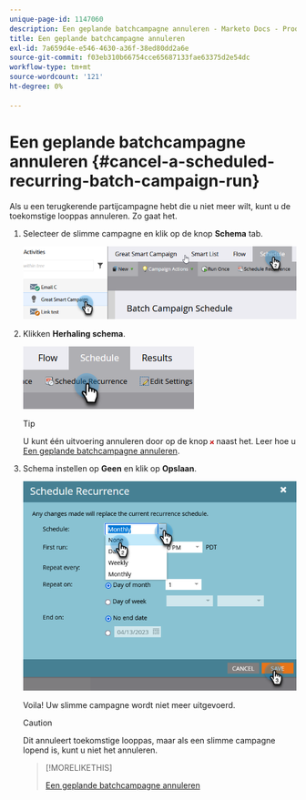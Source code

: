 ```yaml
---
unique-page-id: 1147060
description: Een geplande batchcampagne annuleren - Marketo Docs - Productdocumentatie
title: Een geplande batchcampagne annuleren
exl-id: 7a659d4e-e546-4630-a36f-38ed80dd2a6e
source-git-commit: f03eb310b66754cce65687133fae63375d2e54dc
workflow-type: tm+mt
source-wordcount: '121'
ht-degree: 0%

---
```


# Een geplande batchcampagne annuleren {#cancel-a-scheduled-recurring-batch-campaign-run}

Als u een terugkerende partijcampagne hebt die u niet meer wilt, kunt u de toekomstige looppas annuleren. Zo gaat het.

1. Selecteer de slimme campagne en klik op de knop **Schema** tab.

   ![](assets/cancel-a-scheduled-recurring-batch-campaign-run-1.png)

1. Klikken **Herhaling schema**.

   ![](assets/cancel-a-scheduled-recurring-batch-campaign-run-2.png)

   >[!TIP]
   >
   >U kunt één uitvoering annuleren door op de knop ![rood x](assets/cancel-a-scheduled-recurring-batch-campaign-run-3.png) naast het. Leer hoe u [Een geplande batchcampagne annuleren](/help/marketo/product-docs/core-marketo-concepts/smart-campaigns/using-smart-campaigns/cancel-a-scheduled-batch-campaign-run.md).

1. Schema instellen op **Geen** en klik op **Opslaan**.

   ![](assets/cancel-a-scheduled-recurring-batch-campaign-run-4.png)

   Voila! Uw slimme campagne wordt niet meer uitgevoerd.

   >[!CAUTION]
   >
   >Dit annuleert toekomstige looppas, maar als een slimme campagne lopend is, kunt u niet het annuleren.

   >[!MORELIKETHIS]
   >
   >[Een geplande batchcampagne annuleren](/help/marketo/product-docs/core-marketo-concepts/smart-campaigns/using-smart-campaigns/cancel-a-scheduled-batch-campaign-run.md)
